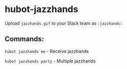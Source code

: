 # hubot-jazzhands
Upload `jazzhands.gif` to your Slack team as `:jazzhands:`
## Commands:

`hubot jazzhands me` - Receive jazzhands

`hubot jazzhands party` - Multiple jazzhands
